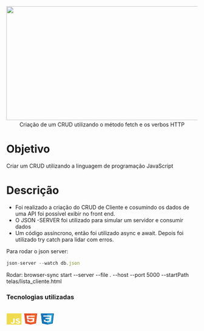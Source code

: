 
 
 <div align = "center">
  <img width="600" height= 300alt="crud" src="">
  <br>
  Criação de um CRUD utilizando o método fetch e os verbos HTTP
</div>

<h1>Objetivo</h1>
<p>Criar um CRUD utilizando a linguagem de programação JavaScript</p>

<h1>Descrição</h1>
<ul>
<li>Foi realizado a criação do CRUD de Cliente e cosumindo os dados de uma API foi possível exibir no front end.</li>
<li>O JSON -SERVER foi utilizado para simular um servidor e consumir dados</li>
 <li>Um código assíncrono, então foi utilizado async e await. Depois foi utilizado try catch para lidar com erros.</li>

</ul>

 Para rodar o json server:  

```js simular um servidor
json-server --watch db.json

```
Rodar: browser-sync start --server --file . --host --port 5000 --startPath telas/lista_cliente.html

<h3>Tecnologias utilizadas</h3>

<div style="display: inline_block"><br>
   <img align="center" alt="kath-Js" height="30" width="40" src="https://raw.githubusercontent.com/devicons/devicon/master/icons/javascript/javascript-plain.svg">
  <img align="center" alt="kath-HTML" height="30" width="40" src="https://raw.githubusercontent.com/devicons/devicon/master/icons/html5/html5-original.svg">
  <img align="center" alt="kath-CSS" height="30" width="40" src="https://raw.githubusercontent.com/devicons/devicon/master/icons/css3/css3-original.svg">
 </div>


